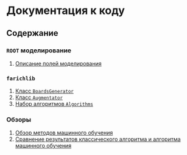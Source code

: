 # Документация к коду

## Содержание

### `ROOT` моделирование
1. [Описание полей моделирования](ROOTfields.md)

### `farichlib`
1. [Класс `BoardsGenerator`](BoardsGenerator.md)
1. [Класс `Augmentator`](Augmentator.md)
1. [Набор алгоритмов `Algorithms`](Algorithms.md)

### Обзоры
1. [Обзор методов машинного обучения](Review_NN.md)
2. [Cравнение результатов классического алгоритма и алгоритма
машинного обучения](ClassicVsNeural.md)